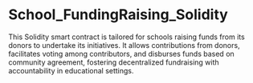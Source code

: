 # School_FundingRaising_Solidity
This Solidity smart contract is tailored for schools raising funds from its donors to undertake its initiatives. It allows contributions from donors, facilitates voting among contributors, and disburses funds based on community agreement, fostering decentralized fundraising with accountability in educational settings.
